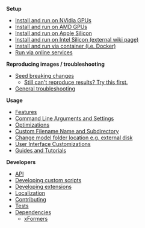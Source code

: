 **Setup**
* [Install and run on NVidia GPUs](https://github.com/AUTOMATIC1111/stable-diffusion-webui/wiki/Install-and-Run-on-NVidia-GPUs)
* [Install and run on AMD GPUs](https://github.com/AUTOMATIC1111/stable-diffusion-webui/wiki/Install-and-Run-on-AMD-GPUs)
* [Install and run on Apple Silicon](https://github.com/AUTOMATIC1111/stable-diffusion-webui/wiki/Installation-on-Apple-Silicon)
* [Install and run on Intel Silicon (external wiki page)](https://github.com/openvinotoolkit/stable-diffusion-webui/wiki/Installation-on-Intel-Silicon)
* [Install and run via container (i.e. Docker)](https://github.com/AUTOMATIC1111/stable-diffusion-webui/wiki/Containers)
* [Run via online services](https://github.com/AUTOMATIC1111/stable-diffusion-webui/wiki/Online-Services)

**Reproducing images / troubleshooting**
* [Seed breaking changes](https://github.com/AUTOMATIC1111/stable-diffusion-webui/wiki/Seed-breaking-changes)
  * [Still can't reproduce results? Try this first.](https://github.com/AUTOMATIC1111/stable-diffusion-webui/discussions/13093)
* [General troubleshooting](https://github.com/AUTOMATIC1111/stable-diffusion-webui/wiki/Troubleshooting)

**Usage**
* [Features](https://github.com/AUTOMATIC1111/stable-diffusion-webui/wiki/Features)
* [Command Line Arguments and Settings](https://github.com/AUTOMATIC1111/stable-diffusion-webui/wiki/Command-Line-Arguments-and-Settings)
* [Optimizations](https://github.com/AUTOMATIC1111/stable-diffusion-webui/wiki/Optimizations)
* [Custom Filename Name and Subdirectory](https://github.com/AUTOMATIC1111/stable-diffusion-webui/wiki/Custom-Images-Filename-Name-and-Subdirectory)
* [Change model folder location e.g. external disk](https://github.com/AUTOMATIC1111/stable-diffusion-webui/wiki/Change-model-folder-location)
* [User Interface Customizations](https://github.com/AUTOMATIC1111/stable-diffusion-webui/wiki/User-Interface-Customizations)
* [Guides and Tutorials](https://github.com/AUTOMATIC1111/stable-diffusion-webui/wiki/Guides-and-Tutorials)

**Developers**
* [API](https://github.com/AUTOMATIC1111/stable-diffusion-webui/wiki/API)
* [Developing custom scripts](https://github.com/AUTOMATIC1111/stable-diffusion-webui/wiki/Developing-custom-scripts)
* [Developing extensions](https://github.com/AUTOMATIC1111/stable-diffusion-webui/wiki/Developing-extensions)
* [Localization](https://github.com/AUTOMATIC1111/stable-diffusion-webui/wiki/Localization)
* [Contributing](https://github.com/AUTOMATIC1111/stable-diffusion-webui/wiki/Contributing)
* [Tests](https://github.com/AUTOMATIC1111/stable-diffusion-webui/wiki/Tests)
* [Dependencies](https://github.com/AUTOMATIC1111/stable-diffusion-webui/wiki/Dependencies)
  * [xFormers](https://github.com/AUTOMATIC1111/stable-diffusion-webui/wiki/Xformers)